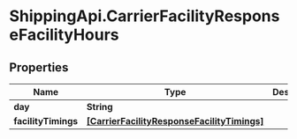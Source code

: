 # ShippingApi.CarrierFacilityResponseFacilityHours

## Properties

Name | Type | Description | Notes
------------ | ------------- | ------------- | -------------
**day** | **String** |  | [optional] 
**facilityTimings** | [**[CarrierFacilityResponseFacilityTimings]**](CarrierFacilityResponseFacilityTimings.md) |  | [optional] 


